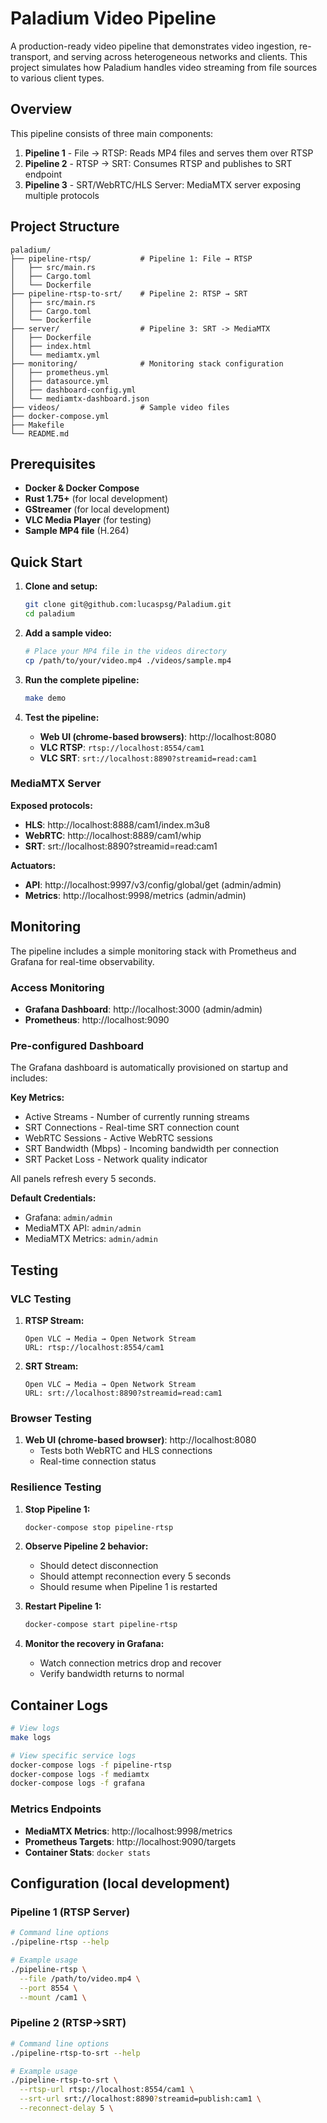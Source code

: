 # Paladium Video Pipeline

A production-ready video pipeline that demonstrates video ingestion, re-transport, and serving across heterogeneous networks and clients. This project simulates how Paladium handles video streaming from file sources to various client types.

## Overview

This pipeline consists of three main components:

1. **Pipeline 1** - File → RTSP: Reads MP4 files and serves them over RTSP
2. **Pipeline 2** - RTSP → SRT: Consumes RTSP and publishes to SRT endpoint
3. **Pipeline 3** - SRT/WebRTC/HLS Server: MediaMTX server exposing multiple protocols

## Project Structure

```
paladium/
├── pipeline-rtsp/           # Pipeline 1: File → RTSP
│   ├── src/main.rs
│   ├── Cargo.toml
│   └── Dockerfile
├── pipeline-rtsp-to-srt/    # Pipeline 2: RTSP → SRT
│   ├── src/main.rs
│   ├── Cargo.toml
│   └── Dockerfile
├── server/                  # Pipeline 3: SRT -> MediaMTX
│   ├── Dockerfile
│   ├── index.html
│   └── mediamtx.yml
├── monitoring/              # Monitoring stack configuration
│   ├── prometheus.yml
│   ├── datasource.yml
│   ├── dashboard-config.yml
│   └── mediamtx-dashboard.json
├── videos/                  # Sample video files
├── docker-compose.yml
├── Makefile
└── README.md
```

## Prerequisites

- **Docker & Docker Compose**
- **Rust 1.75+** (for local development)
- **GStreamer** (for local development)
- **VLC Media Player** (for testing)
- **Sample MP4 file** (H.264)

## Quick Start

1. **Clone and setup:**
   ```bash
   git clone git@github.com:lucaspsg/Paladium.git
   cd paladium
   ```

2. **Add a sample video:**
   ```bash
   # Place your MP4 file in the videos directory
   cp /path/to/your/video.mp4 ./videos/sample.mp4
   ```

3. **Run the complete pipeline:**
   ```bash
   make demo
   ```

4. **Test the pipeline:**
    - **Web UI (chrome-based browsers)**: http://localhost:8080
    - **VLC RTSP**: `rtsp://localhost:8554/cam1`
    - **VLC SRT**: `srt://localhost:8890?streamid=read:cam1`


### MediaMTX Server

**Exposed protocols:**
- **HLS**: http://localhost:8888/cam1/index.m3u8
- **WebRTC**: http://localhost:8889/cam1/whip
- **SRT**: srt://localhost:8890?streamid=read:cam1

**Actuators:**
- **API**: http://localhost:9997/v3/config/global/get (admin/admin)
- **Metrics**: http://localhost:9998/metrics (admin/admin)

## Monitoring

The pipeline includes a simple monitoring stack with Prometheus and Grafana for real-time observability.

### Access Monitoring

- **Grafana Dashboard**: http://localhost:3000 (admin/admin)
- **Prometheus**: http://localhost:9090

### Pre-configured Dashboard

The Grafana dashboard is automatically provisioned on startup and includes:

**Key Metrics:**
- Active Streams - Number of currently running streams
- SRT Connections - Real-time SRT connection count
- WebRTC Sessions - Active WebRTC sessions
- SRT Bandwidth (Mbps) - Incoming bandwidth per connection
- SRT Packet Loss - Network quality indicator

All panels refresh every 5 seconds.

**Default Credentials:**
- Grafana: `admin/admin`
- MediaMTX API: `admin/admin`
- MediaMTX Metrics: `admin/admin`

## Testing

### VLC Testing

1. **RTSP Stream:**
   ```
   Open VLC → Media → Open Network Stream
   URL: rtsp://localhost:8554/cam1
   ```

2. **SRT Stream:**
   ```
   Open VLC → Media → Open Network Stream
   URL: srt://localhost:8890?streamid=read:cam1
   ```

### Browser Testing

1. **Web UI (chrome-based browser)**: http://localhost:8080
    - Tests both WebRTC and HLS connections
    - Real-time connection status

### Resilience Testing

1. **Stop Pipeline 1:**
   ```bash
   docker-compose stop pipeline-rtsp
   ```

2. **Observe Pipeline 2 behavior:**
    - Should detect disconnection
    - Should attempt reconnection every 5 seconds
    - Should resume when Pipeline 1 is restarted

3. **Restart Pipeline 1:**
   ```bash
   docker-compose start pipeline-rtsp
   ```

4. **Monitor the recovery in Grafana:**
    - Watch connection metrics drop and recover
    - Verify bandwidth returns to normal

## Container Logs

```bash
# View logs
make logs

# View specific service logs
docker-compose logs -f pipeline-rtsp
docker-compose logs -f mediamtx
docker-compose logs -f grafana
```

### Metrics Endpoints

- **MediaMTX Metrics**: http://localhost:9998/metrics
- **Prometheus Targets**: http://localhost:9090/targets
- **Container Stats**: `docker stats`

## Configuration (local development)

### Pipeline 1 (RTSP Server)

```bash
# Command line options
./pipeline-rtsp --help

# Example usage
./pipeline-rtsp \
  --file /path/to/video.mp4 \
  --port 8554 \
  --mount /cam1 \
```

### Pipeline 2 (RTSP→SRT)

```bash
# Command line options
./pipeline-rtsp-to-srt --help

# Example usage
./pipeline-rtsp-to-srt \
  --rtsp-url rtsp://localhost:8554/cam1 \
  --srt-url srt://localhost:8890?streamid=publish:cam1 \
  --reconnect-delay 5 \
```

